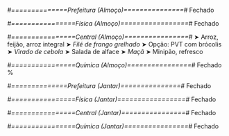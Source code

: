 
*#==============Prefeitura (Almoço)===============#*
Fechado

*#================Física (Almoço)=================#*
Fechado

*#================Central (Almoço)================#*
➤ Arroz, feijão, arroz integral
➤ *Filé de frango grelhado*
➤ Opção: PVT com brócolis
➤ *Virado de cebola*
➤ Salada de alface
➤ *Maçã*
➤ Minipão, refresco

*#================Química (Almoço)================#*
Fechado
%

*#==============Prefeitura (Jantar)===============#*
Fechado

*#================Física (Jantar)=================#*
Fechado

*#================Central (Jantar)================#*
Fechado

*#================Química (Jantar)================#*
Fechado
